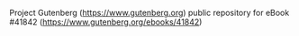 Project Gutenberg (https://www.gutenberg.org) public repository for eBook #41842 (https://www.gutenberg.org/ebooks/41842)
